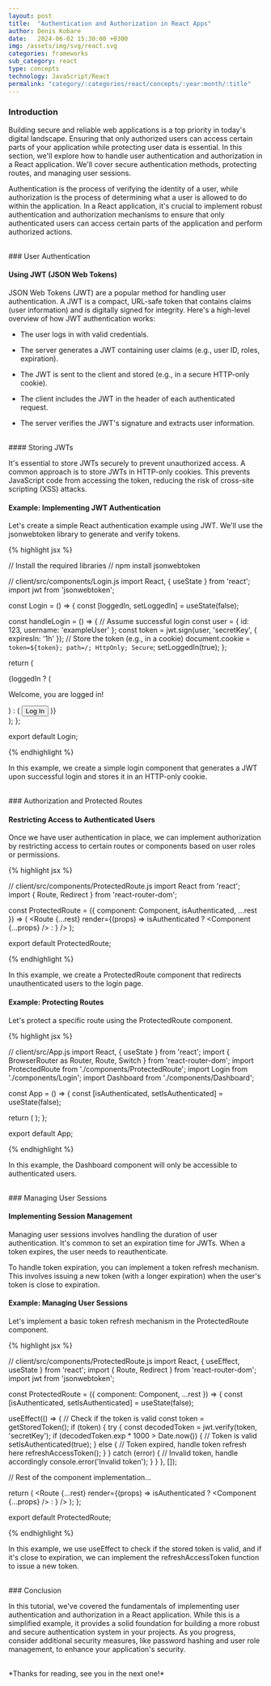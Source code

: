 ```yaml
---
layout: post
title:  "Authentication and Authorization in React Apps"
author: Denis Kobare
date:   2024-06-02 15:30:00 +0300
img: /assets/img/svg/react.svg
categories: frameworks
sub_category: react
type: concepts
technology: JavaScript/React
permalink: "category/:categories/react/concepts/:year:month/:title"
---
```



### Introduction

Building secure and reliable web applications is a top priority in today's 
digital landscape. Ensuring that only authorized users can access certain parts 
of your application while protecting user data is essential. In this section, 
we'll explore how to handle user authentication and authorization in a React 
application. We'll cover secure authentication methods, protecting routes, and 
managing user sessions.



Authentication is the process of verifying the identity of a user, while 
authorization is the process of determining what a user is allowed to do within 
the application. In a React application, it's crucial to implement robust 
authentication and authorization mechanisms to ensure that only authenticated 
users can access certain parts of the application and perform authorized actions.



<br>
### User Authentication

#### Using JWT (JSON Web Tokens)

JSON Web Tokens (JWT) are a popular method for handling user authentication. A 
JWT is a compact, URL-safe token that contains claims (user information) and is 
digitally signed for integrity. Here's a high-level overview of how JWT 
authentication works:

- The user logs in with valid credentials.

- The server generates a JWT containing user claims (e.g., user ID, roles, 
expiration).

- The JWT is sent to the client and stored (e.g., in a secure HTTP-only cookie).

- The client includes the JWT in the header of each authenticated request.

- The server verifies the JWT's signature and extracts user information.




<br>
#### Storing JWTs

It's essential to store JWTs securely to prevent unauthorized access. A common 
approach is to store JWTs in HTTP-only cookies. This prevents JavaScript code 
from accessing the token, reducing the risk of cross-site scripting (XSS) 
attacks.

#### Example: Implementing JWT Authentication

Let's create a simple React authentication example using JWT. We'll use the 
jsonwebtoken library to generate and verify tokens.

{% highlight jsx %}

// Install the required libraries
// npm install jsonwebtoken

// client/src/components/Login.js
import React, { useState } from 'react';
import jwt from 'jsonwebtoken';

const Login = () => {
  const [loggedIn, setLoggedIn] = useState(false);

  const handleLogin = () => {
    // Assume successful login
    const user = { id: 123, username: 'exampleUser' };
    const token = jwt.sign(user, 'secretKey', { expiresIn: '1h' });
    // Store the token (e.g., in a cookie)
    document.cookie = `token=${token}; path=/; HttpOnly; Secure`;
    setLoggedIn(true);
  };

  return (
    <div>
      {loggedIn ? (
        <p>Welcome, you are logged in!</p>
      ) : (
        <button onClick={handleLogin}>Log In</button>
      )}
    </div>
  );
};

export default Login;

{% endhighlight %}


In this example, we create a simple login component that generates a JWT upon 
successful login and stores it in an HTTP-only cookie.



<br>
### Authorization and Protected Routes

#### Restricting Access to Authenticated Users

Once we have user authentication in place, we can implement authorization by 
restricting access to certain routes or components based on user roles or 
permissions.

{% highlight jsx %}

// client/src/components/ProtectedRoute.js
import React from 'react';
import { Route, Redirect } from 'react-router-dom';

const ProtectedRoute = ({ component: Component, isAuthenticated, ...rest }) => (
  <Route
    {...rest}
    render={(props) =>
      isAuthenticated ? <Component {...props} /> : <Redirect to="/login" />
    }
  />
);

export default ProtectedRoute;

{% endhighlight %}


In this example, we create a ProtectedRoute component that redirects 
unauthenticated users to the login page.

#### Example: Protecting Routes

Let's protect a specific route using the ProtectedRoute component.

{% highlight jsx %}

// client/src/App.js
import React, { useState } from 'react';
import { BrowserRouter as Router, Route, Switch } from 'react-router-dom';
import ProtectedRoute from './components/ProtectedRoute';
import Login from './components/Login';
import Dashboard from './components/Dashboard';

const App = () => {
  const [isAuthenticated, setIsAuthenticated] = useState(false);

  return (
    <Router>
      <Switch>
        <Route path="/login" component={Login} />
        <ProtectedRoute
          path="/dashboard"
          component={Dashboard}
          isAuthenticated={isAuthenticated}
        />
      </Switch>
    </Router>
  );
};

export default App;

{% endhighlight %}


In this example, the Dashboard component will only be accessible to 
authenticated users.


<br>
### Managing User Sessions

#### Implementing Session Management

Managing user sessions involves handling the duration of user authentication. 
It's common to set an expiration time for JWTs. When a token expires, the user 
needs to reauthenticate.

To handle token expiration, you can implement a token refresh mechanism. This 
involves issuing a new token (with a longer expiration) when the user's token is 
close to expiration.

#### Example: Managing User Sessions

Let's implement a basic token refresh mechanism in the ProtectedRoute component.

{% highlight jsx %}

// client/src/components/ProtectedRoute.js
import React, { useEffect, useState } from 'react';
import { Route, Redirect } from 'react-router-dom';
import jwt from 'jsonwebtoken';

const ProtectedRoute = ({ component: Component, ...rest }) => {
  const [isAuthenticated, setIsAuthenticated] = useState(false);

  useEffect(() => {
    // Check if the token is valid
    const token = getStoredToken();
    if (token) {
      try {
        const decodedToken = jwt.verify(token, 'secretKey');
        if (decodedToken.exp * 1000 > Date.now()) {
          // Token is valid
          setIsAuthenticated(true);
        } else {
          // Token expired, handle token refresh here
          refreshAccessToken();
        }
      } catch (error) {
        // Invalid token, handle accordingly
        console.error('Invalid token');
      }
    }
  }, []);

  // Rest of the component implementation...

  return (
    <Route
      {...rest}
      render={(props) =>
        isAuthenticated ? <Component {...props} /> : <Redirect to="/login" />
      }
    />
  );
};

export default ProtectedRoute;

{% endhighlight %}


In this example, we use useEffect to check if the stored token is valid, and if 
it's close to expiration, we can implement the refreshAccessToken function to 
issue a new token.



<br>
### Conclusion

In this tutorial, we've covered the fundamentals of implementing user 
authentication and authorization in a React application. While this is a 
simplified example, it provides a solid foundation for building a more robust 
and secure authentication system in your projects. As you progress, consider 
additional security measures, like password hashing and user role management, 
to enhance your application's security.



<br>
*Thanks for reading, see you in the next one!*
